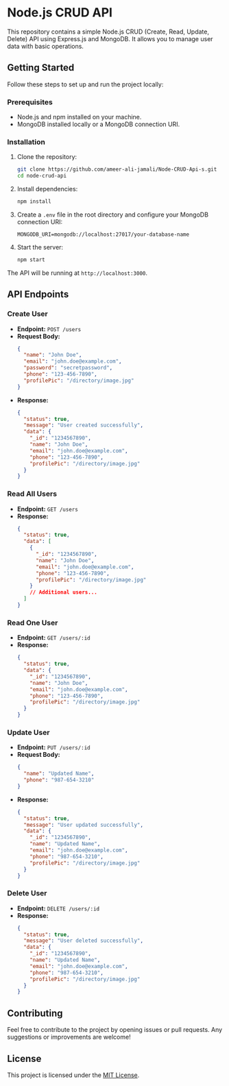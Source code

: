 # Node.js CRUD API

This repository contains a simple Node.js CRUD (Create, Read, Update, Delete) API using Express.js and MongoDB. It allows you to manage user data with basic operations.

## Getting Started

Follow these steps to set up and run the project locally:

### Prerequisites

- Node.js and npm installed on your machine.
- MongoDB installed locally or a MongoDB connection URI.

### Installation

1. Clone the repository:

   ```bash
   git clone https://github.com/ameer-ali-jamali/Node-CRUD-Api-s.git
   cd node-crud-api
   ```

2. Install dependencies:

   ```bash
   npm install
   ```

3. Create a `.env` file in the root directory and configure your MongoDB connection URI:

   ```env
   MONGODB_URI=mongodb://localhost:27017/your-database-name
   ```

4. Start the server:

   ```bash
   npm start
   ```

The API will be running at `http://localhost:3000`.

## API Endpoints

### Create User

- **Endpoint:** `POST /users`
- **Request Body:**
  ```json
  {
    "name": "John Doe",
    "email": "john.doe@example.com",
    "password": "secretpassword",
    "phone": "123-456-7890",
    "profilePic": "/directory/image.jpg"
  }
  ```
- **Response:**
  ```json
  {
    "status": true,
    "message": "User created successfully",
    "data": {
      "_id": "1234567890",
      "name": "John Doe",
      "email": "john.doe@example.com",
      "phone": "123-456-7890",
      "profilePic": "/directory/image.jpg"
    }
  }
  ```

### Read All Users

- **Endpoint:** `GET /users`
- **Response:**
  ```json
  {
    "status": true,
    "data": [
      {
        "_id": "1234567890",
        "name": "John Doe",
        "email": "john.doe@example.com",
        "phone": "123-456-7890",
        "profilePic": "/directory/image.jpg"
      }
      // Additional users...
    ]
  }
  ```

### Read One User

- **Endpoint:** `GET /users/:id`
- **Response:**
  ```json
  {
    "status": true,
    "data": {
      "_id": "1234567890",
      "name": "John Doe",
      "email": "john.doe@example.com",
      "phone": "123-456-7890",
      "profilePic": "/directory/image.jpg"
    }
  }
  ```

### Update User

- **Endpoint:** `PUT /users/:id`
- **Request Body:**
  ```json
  {
    "name": "Updated Name",
    "phone": "987-654-3210"
  }
  ```
- **Response:**
  ```json
  {
    "status": true,
    "message": "User updated successfully",
    "data": {
      "_id": "1234567890",
      "name": "Updated Name",
      "email": "john.doe@example.com",
      "phone": "987-654-3210",
      "profilePic": "/directory/image.jpg"
    }
  }
  ```

### Delete User

- **Endpoint:** `DELETE /users/:id`
- **Response:**
  ```json
  {
    "status": true,
    "message": "User deleted successfully",
    "data": {
      "_id": "1234567890",
      "name": "Updated Name",
      "email": "john.doe@example.com",
      "phone": "987-654-3210",
      "profilePic": "/directory/image.jpg"
    }
  }
  ```

## Contributing

Feel free to contribute to the project by opening issues or pull requests. Any suggestions or improvements are welcome!

## License

This project is licensed under the [MIT License](LICENSE).
